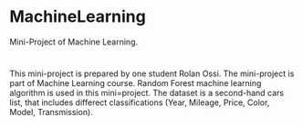 # MachineLearning
Mini-Project of Machine Learning.
#
This mini-project is prepared by one student Rolan Ossi.
The mini-project is part of Machine Learning course.
Random Forest machine learning algorithm is used in this mini=project.
The dataset is a second-hand cars list, that includes differect classifications (Year, Mileage, Price, Color, Model, Transmission).


